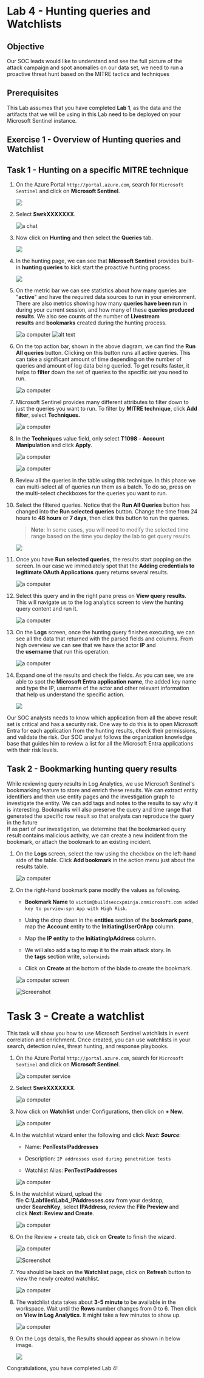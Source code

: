 # Lab 4 - Hunting queries and Watchlists

## Objective

Our SOC leads would like to understand and see the full picture of the attack campaign and spot anomalies on our data
set, we need to run a proactive threat hunt based on the MITRE tactics
and techniques

##  Prerequisites

This Lab assumes that you have completed **Lab 1**, as the data and the
artifacts that we will be using in this Lab need to be deployed on your
Microsoft Sentinel instance.

## Exercise 1 - Overview of Hunting queries and Watchlist

## Task 1 - Hunting on a specific MITRE technique

1.  On the Azure
    Portal `http://portal.azure.com`,
    search for `Microsoft Sentinel` and
    click on **Microsoft Sentinel**.

    ![](./media/image1.png)

2.  Select **SwrkXXXXXXX**.

    ![a chat ](./media/image2.png)

3.  Now click on **Hunting** and then select the **Queries** tab.

    ![](./media/image3.png)

4.  In the hunting page, we can see that **Microsoft Sentinel** provides
    built-in **hunting queries** to kick start the proactive hunting
    process.

    ![](./media/image4.png)
   
5.  On the metric bar we can see statistics about how many queries are
    "**active**" and have the required data sources to run in your
    environment. There are also metrics showing how many **queries have
    been run** in during your current session, and how many of
    these **queries produced results**. We also see counts of the number
    of **Livestream results** and **bookmarks** created during the
    hunting process.

    ![a computer ](./media/image5.png)
![alt text](image.png)

6.  On the top action bar, shown in the above diagram, we can find
    the **Run All queries** button. Clicking on this button runs all
    active queries. This can take a significant amount of time depending
    on the number of queries and amount of log data being queried. To
    get results faster, it helps to **filter** down the set of queries
    to the specific set you need to run.

    ![a computer ](./media/image6.png)

7.  Microsoft Sentinel provides many different attributes to filter down
    to just the queries you want to run. To filter by **MITRE
    technique**, click **Add filter**, select **Techniques.**

    ![a computer ](./media/image7.png)

8.  In the **Techniques** value field, only
    select **T1098 -** **Account Manipulation** and click **Apply**.

    ![a computer ](./media/image8.png)

    ![a computer ](./media/image9.png)

9.  Review all the queries in the table using this technique. In this
    phase we can multi-select all of queries run them as a batch. To do
    so, press on the multi-select checkboxes for the queries you want to
    run.

10. Select the filtered queries. Notice that the **Run All
    Queries** button has changed into the **Run selected
    queries** button. Change the time from 24 hours to **48 hours** or **7 days**, then click this button to run the queries.

    > **Note**: In some cases, you will need to modify the selected time range
    based on the time you deploy the lab to get query results.

    ![](./media/image10.png)
  
11. Once you have **Run selected queries**, the results start popping on
    the screen. In our case we immediately spot that the **Adding
    credentials to legitimate OAuth Applications** query returns several
    results.

    ![a computer ](./media/image11.png)

12. Select this query and in the right pane press on **View query
    results**. This will navigate us to the log analytics screen to view
    the hunting query content and run it.

    ![a computer ](./media/image12.png)


13. On the **Logs** screen, once the hunting query finishes executing,
    we can see all the data that returned with the parsed fields and
    columns. From high overview we can see that we have the
    actor **IP** and the **username** that run this operation.

    ![a computer ](./media/image13.png)


14. Expand one of the results and check the fields. As you can see, we
    are able to spot the **Microsoft Entra application name**, the added key name
    and type the IP, username of the actor and other relevant
    information that help us understand the specific action.

    ![](./media/image14.png)


Our SOC analysts needs to know which application from all the above
result set is critical and has a security risk. One way to do this is to
open Microsoft Entra for each application from the hunting
results, check their permissions, and validate the risk. Our SOC analyst
follows the organization knowledge base that guides him to review a list
for all the Microsoft Entra applications with their risk levels.

## Task 2 - Bookmarking hunting query results

While reviewing query results in Log Analytics, we use Microsoft
Sentinel's bookmarking feature to store and enrich these results. We can
extract entity identifiers and then use entity pages and the
investigation graph to investigate the entity. We can add tags and notes
to the results to say why it is interesting. Bookmarks will also
preserve the query and time range that generated the specific row result
so that analysts can reproduce the query in the future  
If as part of our investigation, we determine that the bookmarked query
result contains malicious activity, we can create a new incident from
the bookmark, or attach the bookmark to an existing incident.

1.  On the **Logs** screen, select the row using the checkbox on the
    left-hand side of the table. Click **Add bookmark** in the action
    menu just about the results table.

    ![a computer ](./media/image15.png)

2.  On the right-hand bookmark pane modify the values as following.

    - **Bookmark Name** to `victim@buildseccxpninja.onmicrosoft.com added
    key to purview-spn App with High Risk`.

    - Using the drop down in the **entities** section of the **bookmark
    pane**, map the **Account** entity to
    the **InitiatingUserOrApp** column.

    - Map the **IP entity** to the **InitiatingIpAddress** column.

    - We will also add a tag to map it to the main attack story. In
    the **tags** section write, `solorwinds`

    - Click on **Create** at the bottom of the blade to create the bookmark.

    ![a computer screen ](./media/image16.png)

    ![Screenshot](./media/image17.png)

# Task 3 - Create a watchlist

This task will show you how to use Microsoft Sentinel watchlists in
event correlation and enrichment. Once created, you can use watchlists
in your search, detection rules, threat hunting, and response playbooks.

1.  On the Azure
    Portal `http://portal.azure.com`,
    search for `Microsoft Sentinel` and
    click on **Microsoft Sentinel**.

    ![a computer service ](./media/image18.png)

2.  Select **SwrkXXXXXXX**.

    ![a computer ](./media/image19.png)

3.  Now click on **Watchlist** under Configurations, then click
    on **+ New**.

    ![a computer ](./media/image20.png)

4.  In the watchlist wizard enter the following and click ***Next:
    Source***:

    - Name: **PenTestsIPaddresses**

    - Description: `IP addresses used during penetration
      tests`

    - Watchlist Alias: **PenTestIPaddresses**

    ![a computer ](./media/image21.png)

5.  In the watchlist wizard, upload the
    file **C:\Labfiles\Lab4_IPAddresses.csv** from your desktop,
    under **SearchKey**, select **IPAddress**, review the **File
    Preview** and click **Next: Review and Create**.

    ![a computer ](./media/image22.png)

6.  On the Review + create tab, click on **Create** to finish the
    wizard.

    ![a computer ](./media/image23.png)

    ![Screenshot](./media/image24.png)

7.  You should be back on the **Watchlist** page, click
    on **Refresh** button to view the newly created watchlist.

    ![a computer ](./media/image25.png)


8.  The watchlist data takes about **3-5 minute** to be available in the
    workspace. Wait until the **Rows** number changes from 0 to 6. Then
    click on **View in Log Analytics**. It might take a few minutes to
    show up.

    ![a computer ](./media/image26.png)

9.  On the Logs details, the Results should appear as shown in below
    image.

    ![](./media/image27.png)

Congratulations, you have completed Lab 4!
